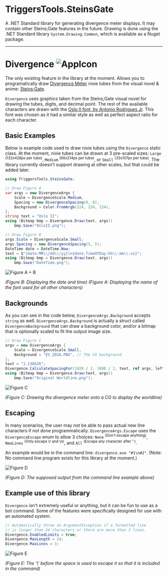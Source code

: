 # TriggersTools.SteinsGate

A .NET Standard library for generating divergence meter displays. It may contain other Steins;Gate features in the future. Drawing is done using the .NET Standard library `System.Drawing.Common`, which is available as a Nuget package.

***

# Divergence ![AppIcon](https://i.imgur.com/Ia9zq9O.png)
The only existing feature in the library at the moment. Allows you to programatically draw [Divergence Meter](http://steins-gate.wikia.com/wiki/Divergence_Meter) nixie tubes from the visual novel & anime: [Steins;Gate](https://vndb.org/v2002).

`Divergence` uses graphics taken from the Steins;Gate visual novel for drawing the tubes, digits, and decimal point. The rest of the available characters are drawn with the [Oslo II font, by Antonio Rodrigues Jr](http://www.1001fonts.com/oslo-ii-font.html). This font was chosen as it had a similar style as well as perfect aspect ratio for each character.

## Basic Examples

Below is example code used to draw nixie tubes using the `Divergence` static class. At the moment, nixie tubes can be drawn at 3 pre-scaled sizes: `Large` <sup>(132x428px per tube)</sup>, `Medium` <sup>(66x214px per tube)</sup>, or `Small` <sup>(33x107px per tube)</sup>. The library currently doesn't support drawing at other scales, but that could be added later.

```cs
using TriggersTools.SteinsGate;

// Draw Figure A
var args = new DivergenceArgs {
    Scale = DivergenceScale.Medium,
    Spacing = new DivergenceSpacing(8, 8),
    Background = Color.FromArgb(224, 224, 224),
};
string text = "Oslo II";
using (Bitmap bmp = Divergence.Draw(text, args))
    bmp.Save("OsloII.png");

// Draw Figure B
args.Scale = DivergenceScale.Small;
args.Spacing = new DivergenceSpacing(5, 5);
DateTime date = DateTime.Now;
text = $"{date:MM\\/dd\\/yy}\n{date.TimeOfDay:hh\\:mm\\:ss}";
using (Bitmap bmp = Divergence.Draw(text, args))
    bmp.Save("DateTime.png");
```

![Figure A + B](https://i.imgur.com/sA8IIKq.png)

*(Figure B: Displaying the date and time)*
*(Figure A: Displaying the name of the font used for all other characters)*

## Backgrounds

As you can see in the code below, `DivergenceArgs.Background` accepts `string` as well. `DivergenceArgs.Background` is actually a struct called `DivergenceBackground` that can draw a background color, and/or a bitmap that is optionally scaled to fit the output image size.

```cs
// Draw Figure C
args = new DivergenceArgs {
    Scale = DivergenceScale.Small,
    Background = "EV_Z02A.PNG", // The CG background
};
text = "1.130426";
Divergence.CalculateSpacingFor(1920 / 2, 1080 / 2, text, ref args, left: 5, top: 2);
using (Bitmap bmp = Divergence.Draw(text, args))
    bmp.Save("Original Worldline.png");
```

![Figure C](https://i.imgur.com/MuZIeIz.png)

*(Figure C: Drawing the divergence meter onto a CG to display the worldline)*

## Escaping

In many scenarios, the user may not be able to pass actual new line characters if not done programmatically. `DivergenceArgs.Escape` uses the `DivergenceEscape` enum to allow 3 choices: `None` <sup>(Don't escape anything)</sup>, `NewLines` <sup>(Only escape \r and \n)</sup>, and `All` <sup>(Escape any character after '\')</sup>.

An example would be in the command line: `divergence.exe "#1\n#2"`. (Note: No command line program exists for this library at the moment.)

![Figure D](https://i.imgur.com/tEnTLVQ.png)

*(Figure D: The supposed output from the command line example above)*

## Example use of this library

`Divergence` isn't extremely useful or anything, but it can be fun to use as a bot command. Some of the features were specifically designed for use with an automated system.

```cs
// Automatically throw an ArgumentException if a formatted line
// is longer than 24 characters or there are more than 3 lines.
Divergence.EnabledLimits = true;
Divergence.MaxLength = 24;
Divergence.MaxLines = 3;
```

![Figure E](https://i.imgur.com/Ls2YRMl.png)

*(Figure E: The '\\' before the space is used to escape it so that it is included in the command)*
